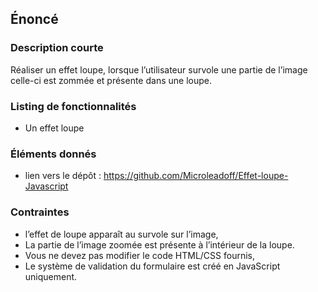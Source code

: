 ## Énoncé

### Description courte

Réaliser un effet loupe, lorsque l’utilisateur survole une partie de l’image celle-ci est zommée et présente dans une loupe.

### Listing de fonctionnalités

- Un effet loupe

### Éléments donnés

- lien vers le dépôt : <a href="https://github.com/Microleadoff/Effet-loupe-Javascript" title="lien vers le dépôt" target="_blank">https://github.com/Microleadoff/Effet-loupe-Javascript</a>

### Contraintes

- l’effet de loupe apparaît au survole sur l’image,
- La partie de l’image zoomée est présente à l’intérieur de la loupe.
- Vous ne devez pas modifier le code HTML/CSS fournis,
- Le système de validation du formulaire est créé en JavaScript uniquement.